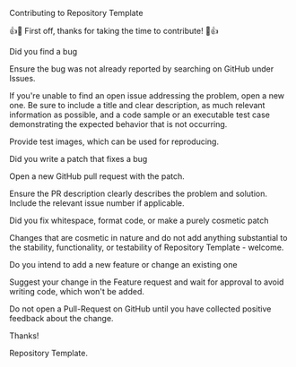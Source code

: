 Contributing to Repository Template

👍🎉 First off, thanks for taking the time to contribute! 🎉👍

Did you find a bug

Ensure the bug was not already reported by searching on GitHub under Issues.

If you're unable to find an open issue addressing the problem, open a new one. Be sure to include a title and clear description, as much relevant information as possible, and a code sample or an executable test case demonstrating the expected behavior that is not occurring.

Provide test images, which can be used for reproducing.

Did you write a patch that fixes a bug

Open a new GitHub pull request with the patch.

Ensure the PR description clearly describes the problem and solution. Include the relevant issue number if applicable.

Did you fix whitespace, format code, or make a purely cosmetic patch

Changes that are cosmetic in nature and do not add anything substantial to the stability, functionality, or testability of Repository Template - welcome.

Do you intend to add a new feature or change an existing one

Suggest your change in the Feature request and wait for approval to avoid writing code, which won't be added.

Do not open a Pull-Request on GitHub until you have collected positive feedback about the change.

Thanks!

Repository Template.
